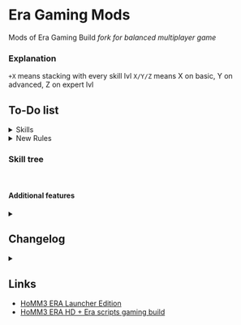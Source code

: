 # Era Gaming Mods
Mods of Era Gaming Build
*fork for balanced multiplayer game*

### Explanation
`+X` means stacking with every skill lvl
`X/Y/Z` means X on basic, Y on advanced, Z on expert lvl

## To-Do list

<details>
<summary>Skills</summary>

- **Air Magic**: *original*
- **Archery**: `+10%` ranged dmg and increase max dmg range `+1`
- **Artillery**: [only 1lvl] gives control of the ballista to the hero. The ballista shoots twice.
- **Ballistics**: [only 1lvl] gives control of the catapult to the hero. The catapult shoots twice.
- **Diplomacy**: *original* + same faction as the hero joins for basic gold price (if not for free). <u>Expert:</u> Same faction joins for free
- **Eagle Eye**: *copy from mysticism mod* `20/30/40%` chance to counter enemy spells
- **Earth Magic**: *original*
- **Economy**: *Estates WoGified version*
- **Fire Magic**: *original*
- **First Aid**: [only 1lvl] gives control of the first aid tent to the hero. Ressurect units if overhealed *(wogified version)*
- **Leadership**: *(original one merged with WoGified Tactics)* increase morale `+1` and increase units' combat speed `+1`
- **Logistics**: *buffed og* increases your hero's movement points over land by `+20%`
- **Luck**: increase luck `+1`  and increase loot from monsters `+20%`
- **Mysticism**: `+10%` spell power and `+10%` total spell point regeneration / day
- **Navigation**: increases your hero's movement points at sea by `50/100%` <u>Expert:</u> No movement point loss on embark/disembark
- **Necromancy**: raise `+5%` of **all** fallen units as skeleton warriors *(combination of original and modded necro)*
- **Offense**: `+10%` melee dmg
- **Pathfinding & Scout**: *two original skill in one* decrease movement penalty and increase view radius
- **Resistance**: *original* but `+10%`
- **Scholar**: *(full reworked, merged with wogified eagle eye and original learning)* one new 2nd/3th/4th spell every week of elemental magic possessed; `+10%` max mana; `+10% XP`
- **Sorcery**: allows your hero to learn 3rd/4th/5th level **harmful** spells and increase spell dmg `+5%`
- **Warfare**: gives control of defense towers to the hero. Increase dmg/healing of warmachines `+5% /hero lvl`
- **Water Magic**: *original*
- **Wisdom**: allows your hero to learn 3rd/4th/5th level **helpful** spells and increase buff durations `+1`

</details>

<details>
<summary>New Rules</summary>

- Advanced skill lvl requires hero lvl 5
- Expert skill lvl requires hero lvl 10
</details>

### Skill tree

<br>

#### Additional features
<details>
<summary></summary>

- `Grand manoeuvre` for every double shooter
</details>

## Changelog
<details>
<summary></summary>
forked version [2.955]

## Changes V2
- Added to-do list
- Russian localisation removed

## Changes V1

- increased gold reward for defeating wandering monsters and rogues, gathering resources' movement cost decreased to 300
- Rogue ambush doesn't occur at dwellings, weekly scaling increased to 16, lvl scaling decreased to 4
- xp for letting go changed to 100% from 80%

- Scripts partially translated to English

</details>

## Links
- [HoMM3 ERA Launcher Edition](http://wforum.heroes35.net/showthread.php?tid=5235)
- [HoMM3 ERA HD + Era scripts gaming build](http://heroescommunity.com/viewthread.php3?TID=46111)
